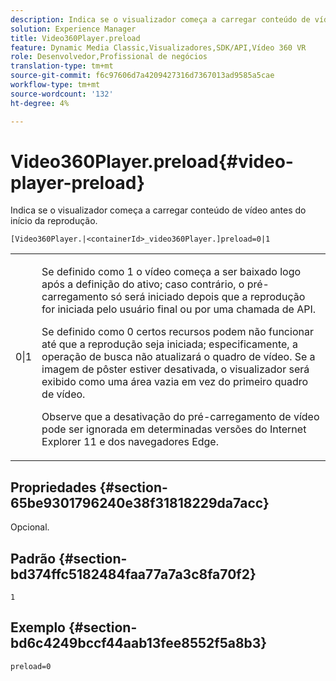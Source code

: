 ```yaml
---
description: Indica se o visualizador começa a carregar conteúdo de vídeo antes do início da reprodução.
solution: Experience Manager
title: Video360Player.preload
feature: Dynamic Media Classic,Visualizadores,SDK/API,Vídeo 360 VR
role: Desenvolvedor,Profissional de negócios
translation-type: tm+mt
source-git-commit: f6c97606d7a4209427316d7367013ad9585a5cae
workflow-type: tm+mt
source-wordcount: '132'
ht-degree: 4%

---
```



# Video360Player.preload{#video-player-preload}

Indica se o visualizador começa a carregar conteúdo de vídeo antes do início da reprodução.

`[Video360Player.|<containerId>_video360Player.]preload=0|1`

<table id="table_AE7AAFA9B4374E31B51D06511EB96401"> 
 <tbody> 
  <tr> 
   <td colname="col1"> <p> <span class="codeph"> 0|1  </span> </p> </td> 
   <td colname="col2"> <p> Se definido como <span class="codeph"> 1 </span> o vídeo começa a ser baixado logo após a definição do ativo; caso contrário, o pré-carregamento só será iniciado depois que a reprodução for iniciada pelo usuário final ou por uma chamada de API. </p> <p>Se definido como <span class="codeph"> 0 </span> certos recursos podem não funcionar até que a reprodução seja iniciada; especificamente, a operação de busca não atualizará o quadro de vídeo. Se a imagem de pôster estiver desativada, o visualizador será exibido como uma área vazia em vez do primeiro quadro de vídeo. </p> <p>Observe que a desativação do pré-carregamento de vídeo pode ser ignorada em determinadas versões do Internet Explorer 11 e dos navegadores Edge. </p> </td> 
  </tr> 
 </tbody> 
</table>

## Propriedades {#section-65be9301796240e38f31818229da7acc}

Opcional.

## Padrão {#section-bd374ffc5182484faa77a7a3c8fa70f2}

`1`

## Exemplo {#section-bd6c4249bccf44aab13fee8552f5a8b3}

`preload=0`
